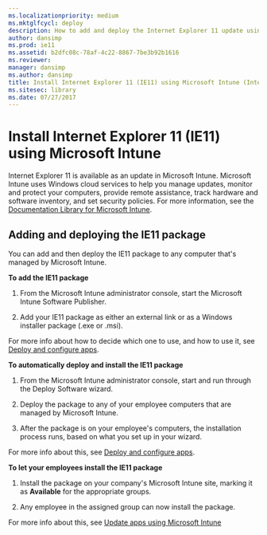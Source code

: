 ```yaml
---
ms.localizationpriority: medium
ms.mktglfcycl: deploy
description: How to add and deploy the Internet Explorer 11 update using Microsoft Intune.
author: dansimp
ms.prod: ie11
ms.assetid: b2dfc08c-78af-4c22-8867-7be3b92b1616
ms.reviewer: 
manager: dansimp
ms.author: dansimp
title: Install Internet Explorer 11 (IE11) using Microsoft Intune (Internet Explorer 11 for IT Pros)
ms.sitesec: library
ms.date: 07/27/2017
---
```



# Install Internet Explorer 11 (IE11) using Microsoft Intune
Internet Explorer 11 is available as an update in Microsoft Intune. Microsoft Intune uses Windows cloud services to help you manage updates, monitor and protect your computers, provide remote assistance, track hardware and software inventory, and set security policies. For more information, see the [Documentation Library for Microsoft Intune](https://go.microsoft.com/fwlink/p/?LinkId=301805).

## Adding and deploying the IE11 package
You can add and then deploy the IE11 package to any computer that's managed by Microsoft Intune.

 **To add the IE11 package**

1.  From the Microsoft Intune administrator console, start the Microsoft Intune Software Publisher.

2.  Add your IE11 package as either an external link or as a Windows installer package (.exe or .msi). 

For more info about how to decide which one to use, and how to use it, see [Deploy and configure apps](https://go.microsoft.com/fwlink/p/?LinkId=301806).

 **To automatically deploy and install the IE11 package**

1.  From the Microsoft Intune administrator console, start and run through the Deploy Software wizard.

2.  Deploy the package to any of your employee computers that are managed by Microsoft Intune.

3.  After the package is on your employee's computers, the installation process runs, based on what you set up in your wizard. 

For more info about this, see [Deploy and configure apps](https://go.microsoft.com/fwlink/p/?LinkId=301806).

 **To let your employees install the IE11 package**

1.  Install the package on your company's Microsoft Intune site, marking it as **Available** for the appropriate groups.

2.  Any employee in the assigned group can now install the package. 

For more info about this, see [Update apps using Microsoft Intune](https://go.microsoft.com/fwlink/p/?LinkId=301808)

 

 



